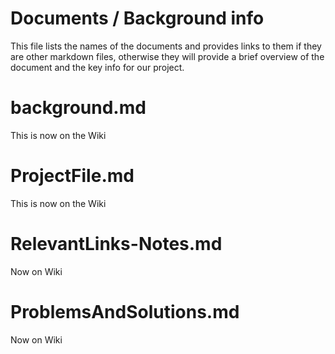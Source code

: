 # Documents / Background info

This file lists the names of the documents and provides links to them if they are other markdown files, otherwise they will provide a brief overview of the document and the key info for our project.

# background.md

This is now on the Wiki
<!---
[This](background.md) file holds all the given background information for our project. This document holds both given and new background information that we have created in order to better understand what is going on in our project.

TODO: Needs the updated diagrams of the LiteX project and the HBM.

# pg276-axi-hbm-en-us-1.0.pdf

This is the Documentation for the HBM2 that is on the Alveo U280 board

### Important info from document

<details><summary> Click to view important info from document</summary>
<p>

### Core Overview
> The AXI High Bandwidth Memory Controller provides access to one or both the 1024-bit wide HBM stacks depending on the selected device; 64 Gb for 4H devices or 128 Gb for 8H devices. Each stack is split into eight independent memory channels, each of which is further divided into two 64-bit pseudo channels. Pseudo channel memory access is limited to its own section of the memory (1/16 of the stack capacity). Furthermore, each memory channel can operate at an independent clock rate that is an integer divide of a global reference clock.

>The AXI HBM Controller has simplified the interface between HBM and CLB-based user logic in several ways. The AXI3 protocol is selected to provide a proven standardized interface. The 16 AXI ports provided match the total throughput of the HBM. Each port operates at a 4:1 ratio to lower the clock rate required in the user logic. This ratio requires a port width of 256-bits (4 × 64). Each AXI3 channel has 6-bit AXI ID port which helps in reordering transactions to achieve the required bandwidth. On the selected AXI3 channel, if the transactions are triggered using a different ID tag, then the transactions are reordered as per the AXI3 protocol. Conversely, if the selected AXI3 channel transactions are triggered using same ID tag, then the transactions are executed sequentially in the order they are triggered.

>The ports are distributed across the general interconnect to reduce congestion and each port is based on an independent clock domain. This flexibility, along with each AXI port attached to its own registered column interface, reduces congestion and eases timing closure.

>The 16 × 16 AXI crossbar switch is included in this core which allows each memory port to access the full HBM space by addressing all 16 pseudo channels. In the case of a two-stack system, this is extended to a 32 × 32 crossbar to allow direct access across both HBM stacks as shown in the following 4H device figure.

### Under HBM Topology

> The Xilinx HBM solutions are available in either 4 GB or 8 GB per stack options, with nearly all configurations containing two stacks per FPGA. This means there is a total of 8 GB or 16 GB of available memory for these dual stack devices.

>The total data-bit width of an HBM stack is 1024 bits divided across eight channels of 128 bits each. Each channel is serviced by a single memory controller which accesses the HBM in pseudo channel mode, meaning two semi-independent 64-bit data channels with a shared command/address/control (CAC) bus. A 4 GB per stack device has 4 Gb per channel, and each channel has two 2 Gb or 256 MB pseudo channels. An 8 GB per stack device has 8 Gb per channel, and each channel has two 4 Gb or 512 MB pseudo channels.

### HBM Address Map and Protocol Considerations
| HBM Arrangement | 4H Device (4 GB per Stack)|
| --- | :---: |
|Density per Channel| 4 Gb|
|Density per Pseudo Channel| 2Gb|
|Row Address| RA[13:0] |
|Column Address| CA[5:1] |
|Bank Group Address| BA[3:0] |
|Bank Arrangement| 16 Banks <br/> 4 Bank Groups with 4 Banks |
|Total User Address Bits| 23 |

### AXI Addressing for 4H
| HBM Arrangement | 4H Device (4 GB per Stack)|
| --- | :---: |
|Total Address Bits| 33 total as 32:0|
|Stack Select: 0 = Left 1 = Right| 32|
|Destination AXI Port: 0 – 15| 31:28 |
|HBM Address Bits| 27:5 |
|Unused Address Bits| 4:0 |

</p>
</details>
-->

# ProjectFile.md
This is now on the Wiki
<!---
[This](ProjectFile.md) file that explaines the `xilinx_alveo_u280.py` project file.

This project file holds links to the sources of each import and generaly what is being used by each import.

Then we go over how the file runes and adds all the hardware.
-->

# RelevantLinks-Notes.md
Now on Wiki
<!-- [This](RelevantLinks-Notes.md) file is a one stop shop for all the Information you need to get started on the project. -->

<!-- TODO: Needs to still be filled out. -->

# ProblemsAndSolutions.md
Now on Wiki
<!-- [This](ProblemsAndSolutions.md) file holds the problems we ran into and the solutions we found. -->

<!-- TODO: This is still needs to be populated with information. -->

